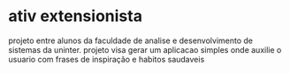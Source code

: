 # ativ extensionista
 projeto entre alunos da faculdade de analise e desenvolvimento de sistemas da uninter. projeto visa gerar um aplicacao simples onde auxilie o usuario com frases de inspiração e habitos saudaveis
